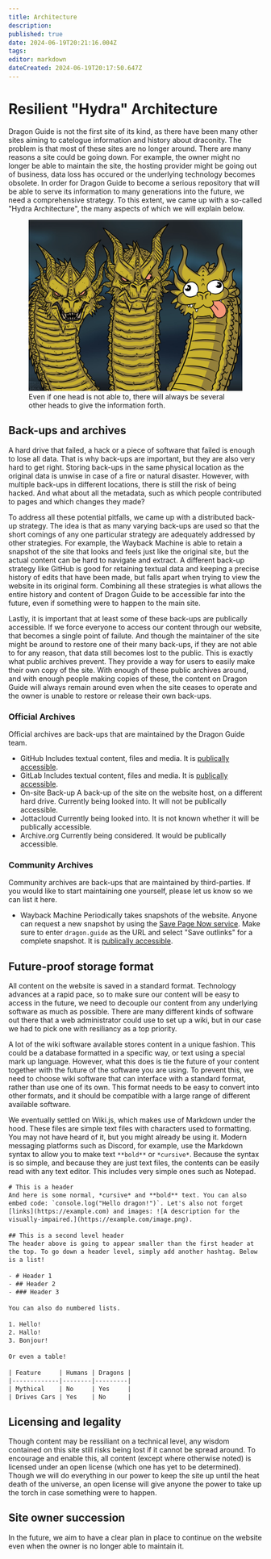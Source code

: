 ```yaml
---
title: Architecture
description: 
published: true
date: 2024-06-19T20:21:16.004Z
tags: 
editor: markdown
dateCreated: 2024-06-19T20:17:50.647Z
---
```


# Resilient "Hydra" Architecture
Dragon Guide is not the first site of its kind, as there have been many other sites aiming to catelogue information and history about draconity. The problem is that most of these sites are no longer around. There are many reasons a site could be going down. For example, the owner might no longer be able to maintain the site, the hosting provider might be going out of business, data loss has occured or the underlying technology becomes obsolete. In order for Dragon Guide to become a serious repository that will be able to serve its information to many generations into the future, we need a comprehensive strategy. To this extent, we came up with a so-called "Hydra Architecture", the many aspects of which we will explain below.

<figure>
  <img src="/hydra-architecture.jpg" alt="Screenshot of Dragon Vision"/>
  <figcaption>Even if one head is not able to, there will always be several other heads to give the information forth.</figcaption>
</figure>

## Back-ups and archives
A hard drive that failed, a hack or a piece of software that failed is enough to lose all data. That is why back-ups are important, but they are also very hard to get right. Storing back-ups in the same physical location as the original data is unwise in case of a fire or natural disaster. However, with multiple back-ups in different locations, there is still the risk of being hacked. And what about all the metadata, such as which people contributed to pages and which changes they made?

To address all these potential pitfalls, we came up with a distributed back-up strategy. The idea is that as many varying back-ups are used so that the short comings of any one particular strategy are adequately addressed by other strategies. For example, the Wayback Machine is able to retain a snapshot of the site that looks and feels just like the original site, but the actual content can be hard to navigate and extract. A different back-up strategy like GitHub is good for retaining textual data and keeping a precise history of edits that have been made, but falls apart when trying to view the website in its original form. Combining all these strategies is what allows the entire history and content of Dragon Guide to be accessible far into the future, even if something were to happen to the main site.

Lastly, it is important that at least some of these back-ups are publically accessible. If we force everyone to access our content through our website, that becomes a single point of failute. And though the maintainer of the site might be around to restore one of their many back-ups, if they are not able to for any reason, that data still becomes lost to the public. This is exactly what public archives prevent. They provide a way for users to easily make their own copy of the site. With enough of these public archives around, and with enough people making copies of these, the content on Dragon Guide will always remain around even when the site ceases to operate and the owner is unable to restore or release their own back-ups.

### Official Archives
Official archives are back-ups that are maintained by the Dragon Guide team.

- GitHub
	Includes textual content, files and media. It is [publically accessible](https://github.com/dragonguide/dragonguide).
- GitLab
	Includes textual content, files and media. It is [publically accessible](https://gitlab.com/dragonguide/dragonguide).
- On-site Back-up
	A back-up of the site on the website host, on a different hard drive. Currently being looked into. It will not be publically accessible.
- Jottacloud
	Currently being looked into. It is not known whether it will be publically accessible.
- Archive.org
	Currently being considered. It would be publically accessible.

### Community Archives
Community archives are back-ups that are maintained by third-parties. If you would like to start maintaining one yourself, please let us know so we can list it here.
- Wayback Machine
	Periodically takes snapshots of the website. Anyone can request a new snapshot by using the [Save Page Now service](https://web.archive.org/save). Make sure to enter `dragon.guide` as the URL and select "Save outlinks" for a complete snapshot. It is [publically accessible](https://web.archive.org/dragon.guide).

## Future-proof storage format
All content on the website is saved in a standard format. Technology advances at a rapid pace, so to make sure our content will be easy to access in the future, we need to decouple our content from any underlying software as much as possible. There are many different kinds of software out there that a web administrator could use to set up a wiki, but in our case we had to pick one with resiliancy as a top priority.

A lot of the wiki software available stores content in a unique fashion. This could be a database formatted in a specific way, or text using a special mark up language. However, what this does is tie the future of your content together with the future of the software you are using. To prevent this, we need to choose wiki software that can interface with a standard format, rather than use one of its own. This format needs to be easy to convert into other formats, and it should be compatible with a large range of different available software.

We eventually settled on Wiki.js, which makes use of Markdown under the hood. These files are simple text files with characters used to formatting. You may not have heard of it, but you might already be using it. Modern messaging platforms such as Discord, for example, use the Markdown syntax to allow you to make text `**bold**` or `*cursive*`. Because the syntax is so simple, and because they are just text files, the contents can be easily read with any text editor. This includes very simple ones such as Notepad.

```
# This is a header
And here is some normal, *cursive* and **bold** text. You can also embed code: `console.log("Hello dragon!")`. Let's also not forget [links](https://example.com) and images: ![A description for the visually-impaired.](https://example.com/image.png).

## This is a second level header
The header above is going to appear smaller than the first header at the top. To go down a header level, simply add another hashtag. Below is a list!

- # Header 1
- ## Header 2
- ### Header 3

You can also do numbered lists.

1. Hello!
2. Hallo!
3. Bonjour!

Or even a table!

| Feature     | Humans | Dragons |
|-------------|--------|---------|
| Mythical    | No     | Yes     |
| Drives Cars | Yes    | No      |
```

## Licensing and legality
Though content may be ressiliant on a technical level, any wisdom contained on this site still risks being lost if it cannot be spread around. To encourage and enable this, all content (except where otherwise noted) is licensed under an open license (which one has yet to be determined). Though we will do everything in our power to keep the site up until the heat death of the universe, an open license will give anyone the power to take up the torch in case something were to happen.

## Site owner succession
In the future, we aim to have a clear plan in place to continue on the website even when the owner is no longer able to maintain it. 